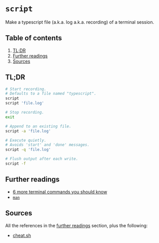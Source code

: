 # `script`

Make a typescript file (a.k.a. log a.k.a. recording) of a terminal session.

## Table of contents <!-- omit in toc -->

1. [TL;DR](#tldr)
1. [Further readings](#further-readings)
1. [Sources](#sources)

## TL;DR

```sh
# Start recording.
# Defaults to a file named "typescript".
script
script 'file.log'

# Stop recording.
exit

# Append to an existing file.
script -a 'file.log'

# Execute quietly.
# Avoids 'start' and 'done' messages.
script -q 'file.log'

# Flush output after each write.
script -f
```

## Further readings

- [6 more terminal commands you should know]
- [`man`][man]

## Sources

All the references in the [further readings] section, plus the following:

- [cheat.sh]

<!--
  References
  -->

<!-- In-article sections -->
[further readings]: #further-readings

<!-- Others -->
[6 more terminal commands you should know]: https://betterprogramming.pub/6-more-terminal-commands-you-should-know-3606cecdf8b6
[cheat.sh]: https://cheat.sh/script
[man]: https://manned.org/script
